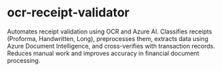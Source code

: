 # ocr-receipt-validator
Automates receipt validation using OCR and Azure AI. Classifies receipts (Proforma, Handwritten, Long), preprocesses them, extracts data using Azure Document Intelligence, and cross-verifies with transaction records. Reduces manual work and improves accuracy in financial document processing.
